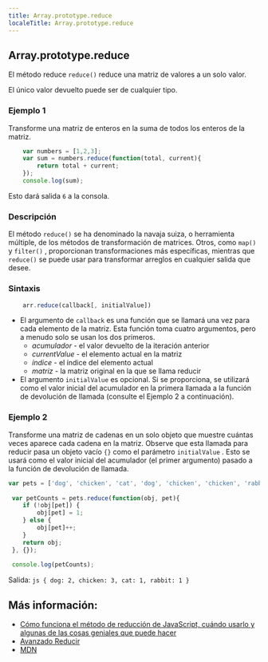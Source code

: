 ```yaml
---
title: Array.prototype.reduce
localeTitle: Array.prototype.reduce
---
```

## Array.prototype.reduce

El método reduce `reduce()` reduce una matriz de valores a un solo valor.

El único valor devuelto puede ser de cualquier tipo.

### Ejemplo 1

Transforme una matriz de enteros en la suma de todos los enteros de la matriz.

```js
    var numbers = [1,2,3]; 
    var sum = numbers.reduce(function(total, current){ 
        return total + current; 
    }); 
    console.log(sum); 
```

Esto dará salida `6` a la consola.

### Descripción

El método `reduce()` se ha denominado la navaja suiza, o herramienta múltiple, de los métodos de transformación de matrices. Otros, como `map()` y `filter()` , proporcionan transformaciones más específicas, mientras que `reduce()` se puede usar para transformar arreglos en cualquier salida que desee.

### Sintaxis

```js
    arr.reduce(callback[, initialValue]) 
```

*   El argumento de `callback` es una función que se llamará una vez para cada elemento de la matriz. Esta función toma cuatro argumentos, pero a menudo solo se usan los dos primeros.
    *   _acumulador_ - el valor devuelto de la iteración anterior
    *   _currentValue_ - el elemento actual en la matriz
    *   _índice_ - el índice del elemento actual
    *   _matriz_ - la matriz original en la que se llama reducir
*   El argumento `initialValue` es opcional. Si se proporciona, se utilizará como el valor inicial del acumulador en la primera llamada a la función de devolución de llamada (consulte el Ejemplo 2 a continuación).

### Ejemplo 2

Transforme una matriz de cadenas en un solo objeto que muestre cuántas veces aparece cada cadena en la matriz. Observe que esta llamada para reducir pasa un objeto vacío `{}` como el parámetro `initialValue` . Esto se usará como el valor inicial del acumulador (el primer argumento) pasado a la función de devolución de llamada.

```js
var pets = ['dog', 'chicken', 'cat', 'dog', 'chicken', 'chicken', 'rabbit']; 
 
 var petCounts = pets.reduce(function(obj, pet){ 
    if (!obj[pet]) { 
        obj[pet] = 1; 
    } else { 
        obj[pet]++; 
    } 
    return obj; 
 }, {}); 
 
 console.log(petCounts); 
```

Salida: `js { dog: 2, chicken: 3, cat: 1, rabbit: 1 }`

## Más información:

*   [Cómo funciona el método de reducción de JavaScript, cuándo usarlo y algunas de las cosas geniales que puede hacer](https://medium.freecodecamp.org/reduce-f47a7da511a9)
*   [Avanzado Reducir](https://www.youtube.com/watch?v=1DMolJ2FrNY)
*   [MDN](https://developer.mozilla.org/en-US/docs/Web/JavaScript/Reference/Global_Objects/Array/Reduce)